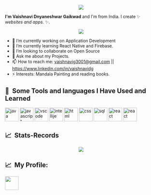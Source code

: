 
<p align="center">
  <img src="https://capsule-render.vercel.app/api?text=Hey.Everyone!🕹️&animation=fadeIn&type=waving&color=gradient&height=100"/>
</p>

**I'm Vaishnavi Dnyaneshwar Gaikwad**  and I'm from India. I create ✨ _websites and apps._ ✨.
<p align="center">
  <img src="https://user-images.githubusercontent.com/54136990/231429352-1f8ccd63-4ce9-4647-a11d-383c1a72d9e8.gif"/>
</p>


- 🔭 I’m currently working on Application Development
- 🌱 I’m currently learning React Native and Firebase.
- 👯 I’m looking to collaborate on Open Source
- 💬 Ask me about my Projects.
- 📫 How to reach me: vaishnavig3001@gmail.com ||  https://www.linkedin.com/in/vaishnavidg
- ⚡ Interests: Mandala Painting and reading books.
<h2> 🚀 &nbsp;Some Tools and languages I Have Used and Learned</h2>
<p align="left">
<img src="https://cdn.jsdelivr.net/gh/devicons/devicon/icons/java/java-original.svg"alt="java" width="45" height="45" />
<img src="https://cdn.jsdelivr.net/gh/devicons/devicon/icons/javascript/javascript-original.svg"alt="javascript" width="45" height="45" />
<img src="https://cdn.jsdelivr.net/gh/devicons/devicon/icons/visualstudio/visualstudio-plain.svg"alt="vscode" width="45" height="45" />
<img src="https://cdn.jsdelivr.net/gh/devicons/devicon/icons/intellij/intellij-original.svg"alt="intellije" width="45" height="45" />
<img src="https://cdn.jsdelivr.net/gh/devicons/devicon/icons/html5/html5-original.svg" alt="html" width="45" height="45"/>
<img src="https://cdn.jsdelivr.net/gh/devicons/devicon/icons/css3/css3-original.svg"alt="css" width="45" height="45" />
<img src="https://cdn.jsdelivr.net/gh/devicons/devicon/icons/mysql/mysql-original.svg"alt="sql" width="45" height="45" />
<img src="https://cdn.jsdelivr.net/gh/devicons/devicon/icons/react/react-original.svg" alt="react" width="45" height="45"/>
<img src="https://cdn.jsdelivr.net/gh/devicons/devicon/icons/solidity/solidity-original.svg" alt="react" width="45" height="45" />
 </p>


<h2> 📈 &nbsp;Stats-Records</h2>  
<p align="center">
<img src = "https://github-readme-stats.vercel.app/api?username=Vaishnavidg&show_icons=true&theme=radical"/>
 </p> 
<h2> 📈 &nbsp;My Profile: </h2> <a href="https://vaishnavidg.github.io/Digital_Portfolio/"><img  src = "https://user-images.githubusercontent.com/54136990/231434041-2d1de97f-335d-4e65-a8b2-cb8d0511d146.png"width="45" height="45"/></a>         
